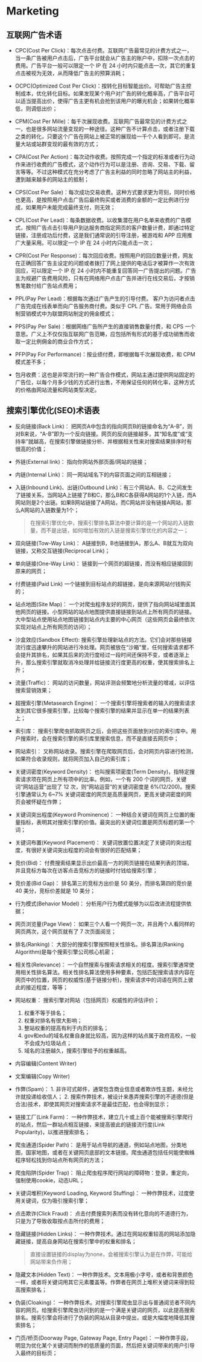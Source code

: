 # Marketing

## 互联网广告术语

* CPC(Cost Per Click)：每次点击付费。互联网广告最常见的计费方式之一，当一条广告被用户点击后，广告平台就会从广告主的账户中，扣除一次点击的费用。广告平台一般可以限定一个 IP 在 24 小时内只能点击一次，其它的重复点击被视为无效，从而降低广告主的预算消耗；

* OCPC(Optimized Cost Per Click)：按转化目标智能出价。可帮助广告主控制成本，优化转化目标。如果发现某个用户对广告的转化概率高，广告平台可以适当提高出价，使得广告主更有机会抢到该用户的曝光机会；如果转化概率低，则调低出价；

* CPM(Cost Per Mille)：每千次展现收费。互联网广告最常见的计费方式之一，也是很多网站流量变现的一种途径。这种广告不计算点击，或者注册下载之类的转化，只要这个广告在网站上被正常的展现给一千个人看到即可。是流量大站或站群变现的最有效的方式；

* CPA(Cost Per Action)：每次动作收费。按照完成一个指定的标准或者行为动作来进行收费的广告模式，这个动作行为可以是注册、咨询、交易、下载、留言等等。不过这种模式在充分考虑了广告主利益的同时忽略了网站主的利益，遭到越来越多的网站主的抵制；

* CPS(Cost Per Sale)：每次成功交易收费。这种方式要求更为苛刻，同时价格也更高，是按照用户点击广告后最终购买或者消费的金额的一定比例进行分成，如果用户未能完成最终支付，则无效；

* CPL(Cost Per Lead)：每条数据收费。以收集潜在用户名单来收费的广告模式，按照广告点击引导用户到达服务商指定网页的客户数量计费，即通过特定链接，注册成功后付费，这是我们通常说的引导注册，被游戏和 APP 应用推广大量采用。可以限定一个 IP 在 24 小时内只能点击一次；

* CPR(Cost Per Response)：每次回应收费。按照用户的回应数量计费，网友在正确回答广告主设定的问题或者拨打了网上提供的电话后才被算作一次有效回应，可以限定一个 IP 在 24 小时内不能重复回答同一广告提出的问题。广告主为规避广告费用风险，只有在网络用户点击广告并进行在线交易后，才按销售笔数付给广告站点费用；

* PPL(Pay Per Lead)：根据每次通过广告产生的引导付费。 客户为访问者点击广告完成在线表单而向广告服务商付费。类似于 CPL 广告。常用于网络会员制营销模式中为联盟网站制定的佣金模式；

* PPS(Pay Per Sale)：根据网络广告所产生的直接销售数量付费，和 CPS 一个意思。广义上不仅仅指互联网广告范畴，应包括所有形式的基于成功销售而收取一定比例佣金的商业合作方式；

* PFP(Pay For Performance)：按业绩付费，即根据每千次展现收费，和 CPM 模式差不多；

* 包月收费：这也是非常流行的一种广告合作模式，网站主通过提供网站固定的广告位，以每个月多少钱的方式进行出售，不用保证任何的转化率，这种方式的价格由网站流量和网站类型决定。



## 搜索引擎优化(SEO)术语表

* 反向链接(Back Link)： 把网页A中包含的指向网页B的链接命名为“A-B”，则对B来说，“A-B”即为一个反向链接。网页的反向链接越多，其“知名度”或“支持率”就越高，在搜索引擎做链接分析、并根据相关性来对搜索结果排序时有很高的价值；

* 外链(External link)： 指向你网站外部页面/网站的链接；

* 内链(Internal Link)： 同一网站域名下的内容页面之间的互相链接；

* 入链(Inbound Link)、出链(Outbound Link)：有三个网站A、B、C之间发生了链接关系，当网站A上链接了B和C，那么B和C各获得A网站的1个入链，而A网站则是2个出链。如果B网站链接了A网站，而C网站并没有链接A网站，那么A网站的入链数量为1个；

	> 在搜索引擎优化中，搜索引擎排名算法中要计算的是一个网站的入链数量，而不是出链，如何增加有效的入链是搜索引擎优化的内容之一；

* 双向链接(Tow-Way Link)： A链接到B，B也链接到A，那么A、B就互为双向链接，又称交互链接(Reciprocal Link)；

* 单向链接(One-Way Link)： 链接到一个网页的超链接，而没有相应链接回到原来的网页；

* 付费链接(Paid Link) 一个链接到目标站点的超链接，是向来源网站付钱购买的；

* 站点地图(Site Map)： 一个对爬虫程序友好的网页，提供了指向网站域里面其他网页的链接。小型网站的站点地图提供直接链接到站点上所有网页的链接。大中型站点使用站点地图链接到站点内主要的中心网页（这些网页会最终依次实现对站点上所有网页的访问）；

* 沙盒效应(Sandbox Effect): 搜索引擎处理新站点的方法。它们会对那些链接流行度迅速攀升的网站进行冷处理。网页被放在“沙箱”里，任何搜索请求都不会提升其排名，如果其后来的流行度经过一段时间还保持不变，或者逐渐上升，那么搜索引擎就取消冷处理并给链接流行度更高的权重，使其搜索排名上升；

* 流量(Traffic)： 网站的访问数量，网站评测会频繁地分析流量的增减，以评估搜索营销效果；

* 超搜索引擎(Metasearch Engine)： 一个搜索引擎将搜索者的输入的搜索请求发到其它很多搜索引擎，比较每个搜索引擎的结果并显示在单一的结果列表上；

* 索引库： 搜索引擎爬虫抓取网页之后，会把这些页面放到对应的索引库中。用户搜索时，会在搜索引擎的索引库里搜索信息，而不是直接去网页中；

* 网站索引： 又称网站收录。搜索引擎在爬取网页后，会对网页内容进行检测，如果符合收录规则，就将网页加入自己的索引库；

* 关键词密度(Keyword Density)： 也叫搜索项密度(Term Density)，指特定搜索请求项在网页上所有项中的比率。例如，一个有 200 个词的网页，关键词“网站运营”出现了 12 次，则“网站运营”的关键词密度是 6%(12/200)。搜索引擎通常认为 6~7% 关键词密度的网页是高质量网页，更高关键词密度的网页会被怀疑在作弊；

* 关键词突出程度(Keyword Prominence)： 一种结合关键词在网页上位置的衡量指标，表明其对搜索引擎的价值。最突出的关键词位置是网页标题的第一个词；

* 关键词布置(Keyword Placement)： 关键词放置位置决定了关键词的突出程度，有很好关键词突出程度的词会有很好的匹配结果；

* 竞价(Bid)： 付费搜索结果显示出价最高一方的网页链接在结果列表的顶端，并且竞标方每次在访客点击竞标方的链接时付钱给搜索引擎；

* 竞价差(Bid Gap)： 排名第三的竞标方出价是 50 美分，而排名第四的竞价是 40 美分，竞标价差就是 10 美分；

* 行为模式(Behavior Model)： 分析用户行为模式能够为以后改进流程提供依据；

* 网页浏览量(Page View)： 如果三个人看一个网页一次，并且两个人看同样的网页两次，这个网页就有了 7 次页面阅览；

* 排名(Ranking)： 大部分的搜索引擎按照相关性排名。排名算法(Ranking Algorithm)是每个搜索引擎公司核心机密；

* 相关性(Relevance)： 一个自然搜索与搜索请求相关的程度。搜索引擎通常使用相关性排名算法。相关性排名算法使用多种要素，包括匹配搜索请求内容在网页中的位置，网页的权威性(基于链接分析)，搜索请求中的词语在网页上彼此的接近程度，等等；

* 网站权重： 搜索引擎对网站（包括网页）权威性的评估评价；

	1. 权重不等于排名；
	2. 权重对排名有很大影响；
	3. 整站权重的提高有利于内页的排名；
	4. gov和edu的域名权重自身就比较高，因为这样的站点属于政府高校，一般不会成为垃圾站点；
	5. 域名的注册越久，搜索引擎给予的权重越高。

* 内容编辑(Content Writer)

* 文案编辑(Copy Writer)

* 作弊(Spam)： 1. 非许可式邮件，通常包含商业信息或者欺诈性主题，未经允许就投递给收信人； 2. 搜索作弊技术，被设计来愚弄搜索引擎的不道德(但是合法)技术，即使其网页对搜索请求不是最佳匹配，也会得到显示；

* 链接工厂(Link Farm)： 一种作弊技术，建立几十或上百个能被搜索引擎爬行的站点，然后一群站点相互链接，来提高彼此的链接流行度(Link Popularity)，以推进搜索排名；

* 爬虫通道(Spider Path)： 是用于站点导航的通道，例如站点地图，分类地图，国家地图，或者在关键网页底部的文本链接。爬虫通道包括任何能使蜘蛛程序轻松找到你站点所有网页的方法；

* 爬虫陷阱(Spider Trap)： 阻止爬虫程序爬行网站的障碍物：登录，重定向，强制使用cookie，动态URL；

* 关键词堆积(Keyword Loading, Keyword Stuffing)： 一种作弊技术，过度使用关键词，仅为吸引搜索引擎；

* 点击欺诈(Click Fraud)： 点击付费搜索列表而没有转化意向的不道德行为，只是为了导致收取按点击所付的费用；

* 隐藏链接(Hidden Links)： 一种作弊技术。通过在网站权重较高的网站添加隐藏链接，提高自身网站在搜索引擎中的权重和排名；

	> 直接设置链接的display为none，会被搜索引擎认为是在作弊，可能给网站带来负作用；

* 隐藏文本(Hidden Text)： 一种作弊技术。文本用极小字号，或者和背景颜色一样，或者将关键词用其它元素覆盖等。作弊者在网页上堆积关键词来得到较高搜索排名；

* 伪装(Cloaking)： 一种作弊技术。对搜索引擎爬虫显示出与普通阅览者不同内容的网页。给搜索引擎爬虫访问到的是一个满是关键词的网页，以此提高搜索排名。搜索引擎会将进行了伪装的网站从目录中提出，或是大幅度地降低其搜索排名；

* 门页/桥页(Doorway Page, Gateway Page, Entry Page)： 一种作弊手段，明显为优化某个关键词而制作的低质量的页面，然后把关键词带来的用户引导入最终的目标页；

